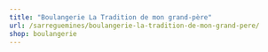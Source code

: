 ```yaml
---
title: "Boulangerie La Tradition de mon grand-père"
url: /sarreguemines/boulangerie-la-tradition-de-mon-grand-pere/
shop: boulangerie
---
```

